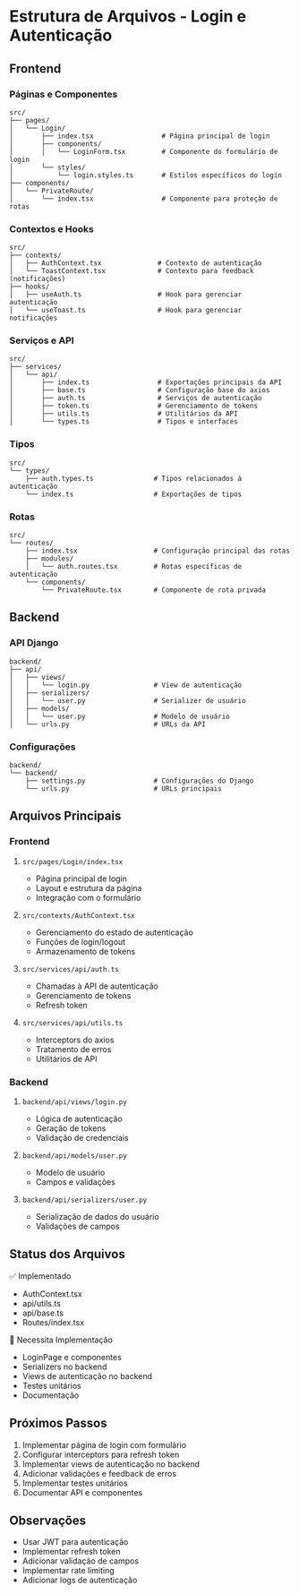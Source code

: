 # Estrutura de Arquivos - Login e Autenticação

## Frontend

### Páginas e Componentes
```
src/
├── pages/
│   └── Login/
│       ├── index.tsx                 # Página principal de login
│       ├── components/
│       │   └── LoginForm.tsx         # Componente do formulário de login
│       └── styles/
│           └── login.styles.ts       # Estilos específicos do login
├── components/
│   └── PrivateRoute/
│       └── index.tsx                 # Componente para proteção de rotas
```

### Contextos e Hooks
```
src/
├── contexts/
│   ├── AuthContext.tsx              # Contexto de autenticação
│   └── ToastContext.tsx             # Contexto para feedback (notificações)
├── hooks/
│   ├── useAuth.ts                   # Hook para gerenciar autenticação
│   └── useToast.ts                  # Hook para gerenciar notificações
```

### Serviços e API
```
src/
├── services/
│   └── api/
│       ├── index.ts                 # Exportações principais da API
│       ├── base.ts                  # Configuração base do axios
│       ├── auth.ts                  # Serviços de autenticação
│       ├── token.ts                 # Gerenciamento de tokens
│       ├── utils.ts                 # Utilitários da API
│       └── types.ts                 # Tipos e interfaces
```

### Tipos
```
src/
└── types/
    ├── auth.types.ts               # Tipos relacionados à autenticação
    └── index.ts                    # Exportações de tipos
```

### Rotas
```
src/
└── routes/
    ├── index.tsx                   # Configuração principal das rotas
    ├── modules/
    │   └── auth.routes.tsx         # Rotas específicas de autenticação
    └── components/
        └── PrivateRoute.tsx        # Componente de rota privada
```

## Backend

### API Django
```
backend/
├── api/
│   ├── views/
│   │   └── login.py                # View de autenticação
│   ├── serializers/
│   │   └── user.py                 # Serializer de usuário
│   ├── models/
│   │   └── user.py                 # Modelo de usuário
│   └── urls.py                     # URLs da API
```

### Configurações
```
backend/
└── backend/
    ├── settings.py                 # Configurações do Django
    └── urls.py                     # URLs principais
```

## Arquivos Principais

### Frontend
1. `src/pages/Login/index.tsx`
   - Página principal de login
   - Layout e estrutura da página
   - Integração com o formulário

2. `src/contexts/AuthContext.tsx`
   - Gerenciamento do estado de autenticação
   - Funções de login/logout
   - Armazenamento de tokens

3. `src/services/api/auth.ts`
   - Chamadas à API de autenticação
   - Gerenciamento de tokens
   - Refresh token

4. `src/services/api/utils.ts`
   - Interceptors do axios
   - Tratamento de erros
   - Utilitários de API

### Backend
1. `backend/api/views/login.py`
   - Lógica de autenticação
   - Geração de tokens
   - Validação de credenciais

2. `backend/api/models/user.py`
   - Modelo de usuário
   - Campos e validações

3. `backend/api/serializers/user.py`
   - Serialização de dados do usuário
   - Validações de campos

## Status dos Arquivos

✅ Implementado
- AuthContext.tsx
- api/utils.ts
- api/base.ts
- Routes/index.tsx

🚧 Necessita Implementação
- LoginPage e componentes
- Serializers no backend
- Views de autenticação no backend
- Testes unitários
- Documentação

## Próximos Passos

1. Implementar página de login com formulário
2. Configurar interceptors para refresh token
3. Implementar views de autenticação no backend
4. Adicionar validações e feedback de erros
5. Implementar testes unitários
6. Documentar API e componentes

## Observações

- Usar JWT para autenticação
- Implementar refresh token
- Adicionar validação de campos
- Implementar rate limiting
- Adicionar logs de autenticação